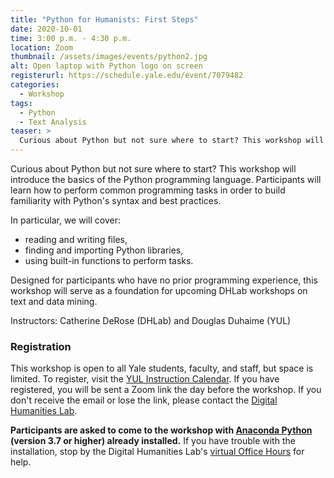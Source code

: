 ```yaml
---
title: "Python for Humanists: First Steps"
date: 2020-10-01
time: 3:00 p.m. - 4:30 p.m.
location: Zoom
thumbnail: /assets/images/events/python2.jpg
alt: Open laptop with Python logo on screen
registerurl: https://schedule.yale.edu/event/7079482
categories:
  - Workshop
tags:
  - Python
  - Text Analysis
teaser: >
  Curious about Python but not sure where to start? This workshop will introduce the basics of the Python programming language. Participants will learn how to perform common programming tasks in order to build familiarity with Python's syntax and best practices.
---
```

Curious about Python but not sure where to start? This workshop will introduce the basics of the Python programming language. Participants will learn how to perform common programming tasks in order to build familiarity with Python's syntax and best practices.

In particular, we will cover:

- reading and writing files,
- finding and importing Python libraries,
- using built-in functions to perform tasks.  

Designed for participants who have no prior programming experience, this workshop will serve as a foundation for upcoming DHLab workshops on text and data mining.

Instructors: Catherine DeRose (DHLab) and Douglas Duhaime (YUL)

### Registration

This workshop is open to all Yale students, faculty, and staff, but space is limited. To register, visit the <a href='https://schedule.yale.edu/event/7079482' target='_blank'>YUL Instruction Calendar</a>. If you have registered, you will be sent a Zoom link the day before the workshop. If you don't receive the email or lose the link, please contact the [Digital Humanities Lab](mailto:dhlab@yale.edu).

**Participants are asked to come to the workshop with <a href='https://www.anaconda.com/products/individual' target='_blank'>Anaconda Python</a> (version 3.7 or higher) already installed.** If you have trouble with the installation, stop by the Digital Humanities Lab's <a href='https://dhlab.yale.edu/resources/office-hours.html' target='_blank'>virtual Office Hours</a> for help.